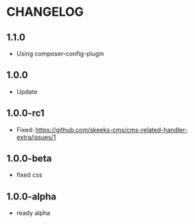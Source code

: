 CHANGELOG
==============

1.1.0
-----------------
 * Using composer-config-plugin
 
1.0.0
-----------------
 * Update
 
1.0.0-rc1
-----------------
 * Fixed: https://github.com/skeeks-cms/cms-related-handler-extra/issues/1

1.0.0-beta
-----------------
 * fixed css

1.0.0-alpha
-----------------
 * ready alpha
